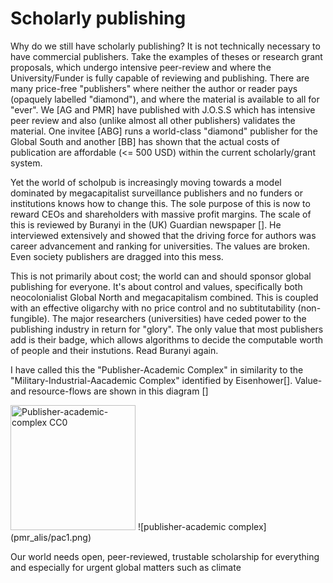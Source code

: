 #  Scholarly publishing

Why do we still have scholarly publishing? It is not technically necessary to have commercial publishers. Take the examples of theses or research grant proposals, which undergo intensive peer-review and where the University/Funder is fully capable of reviewing and publishing. There are many price-free "publishers" where neither the author or reader pays (opaquely labelled "diamond"), and where the material is available to all for "ever". We [AG and PMR] have published with J.O.S.S which has intensive peer review and also (unlike almost all other publishers) validates the material. One invitee [ABG] runs a world-class "diamond" publisher for the Global South and another [BB] has shown that the actual costs of publication are affordable (<= 500 USD) within the current scholarly/grant system. 

Yet the world of scholpub is increasingly moving towards a model dominated by megacapitalist surveillance publishers and no funders or institutions knows how to change this. The sole purpose of this is now to reward CEOs and shareholders with massive profit margins. The scale of this is reviewed by Buranyi in the (UK) Guardian newspaper [].
He interviewed extensively and showed that the driving force for authors was career advancement and ranking for universities. The values are broken. Even society publishers are dragged into this mess.

This is not primarily about cost; the world can and should sponsor global publishing for everyone. It's about control and values, specifically both neocolonialist Global North and megacapitalism combined. This is coupled with an effective oligarchy with no price control and no subtitutability (non-fungible). The major researchers (universities) have ceded power to the publishing industry in return for "glory". The only 
value that most publishers add is their badge, which allows algorithms to decide the computable worth of people and their instutions. Read Buranyi again.

I have called this the "Publisher-Academic Complex" in similarity to the "Military-Industrial-Aacademic Complex" identified by Eisenhower[]. Value- and resource-flows are shown in this diagram []

<img src="pmr_alis/pac1.png" alt="Publisher-academic-complex CC0" width="200"/>
![publisher-academic complex](pmr_alis/pac1.png)

Our world needs open, peer-reviewed, trustable scholarship for everything and especially for urgent global matters such as climate